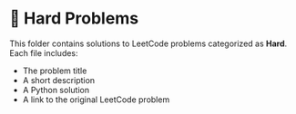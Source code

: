 # 🔴 Hard Problems
This folder contains solutions to LeetCode problems categorized as **Hard**.  
Each file includes:

- The problem title  
- A short description  
- A  Python solution  
- A link to the original LeetCode problem
